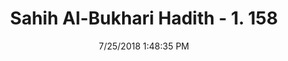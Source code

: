 ---
title        : "Sahih Al-Bukhari Hadith - 1. 158"
date         : 7/25/2018 1:48:35 PM
draft        : false
type         : "hadith"
layout       : "hadith"
BookCode     : "SHB"
VolumeNumber : "1"
HadithNumber : "158"
categories  :  ["Ablution-Cleaning the private parts with dung"]
tags  :  ["Abdullah"]
---